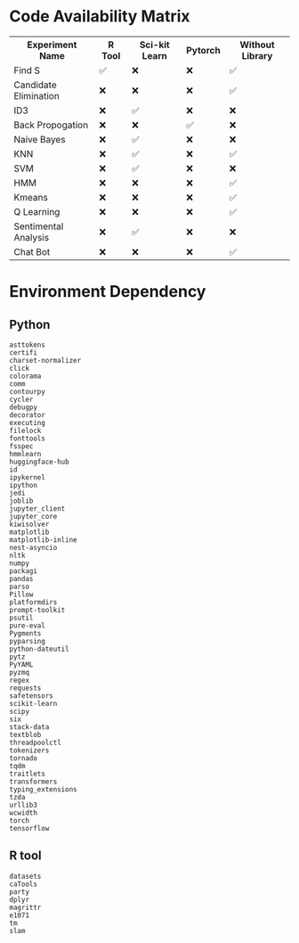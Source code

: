 # Code Availability Matrix

<table>
  <tr>
    <th>Experiment Name</th>
    <th>R Tool</th>
    <th>Sci-kit Learn</th>
    <th>Pytorch</th>
    <th>Without Library </th>
  </tr>
  <tr>
    <td>Find S</td>
    <td>✅</td>
    <td>❌</td>
    <td>❌</td>
    <td>✅</td>
  </tr>
    <tr>
    <td>Candidate Elimination</td>
    <td>❌</td>
    <td>❌</td>
    <td>❌</td>
    <td>✅</td>
  </tr>
  <tr>
    <td>ID3</td>
    <td>❌</td>
    <td>✅</td>
    <td>❌</td>
    <td>❌</td>
  </tr>
  <tr>
    <td>Back Propogation</td>
    <td>❌</td>
    <td>❌</td>
    <td>✅</td>
    <td>❌</td>
  </tr>
    <tr>
    <td>Naive Bayes</td>
    <td>❌</td>
    <td>✅</td>
    <td>❌</td>
    <td>❌</td>
  </tr>
  <tr>
    <td>KNN</td>
    <td>❌</td>
    <td>✅</td>
    <td>❌</td>
    <td>✅</td>
  </tr>
    <tr>
    <td>SVM</td>
    <td>❌</td>
    <td>✅</td>
    <td>❌</td>
    <td>❌</td>
  </tr>
      <tr>
    <td>HMM</td>
    <td>❌</td>
    <td>❌</td>
    <td>❌</td>
    <td>✅</td>
  </tr>
  <tr>
    <td>Kmeans</td>
    <td>❌</td>
    <td>❌</td>
    <td>❌</td>
    <td>✅</td>
  </tr>
    <tr>
    <td>Q Learning</td>
    <td>❌</td>
    <td>❌</td>
    <td>❌</td>
    <td>✅</td>
  </tr>
      <tr>
    <td>Sentimental Analysis</td>
    <td>❌</td>
    <td>✅</td>
    <td>❌</td>
    <td>❌</td>
  </tr>
      <tr>
    <td>Chat Bot</td>
    <td>❌</td>
    <td>❌</td>
    <td>❌</td>
    <td>✅</td>
  </tr>
</table>

# Environment Dependency

## Python

    asttokens
    certifi
    charset-normalizer
    click
    colorama
    comm
    contourpy
    cycler
    debugpy
    decorator
    executing
    filelock
    fonttools
    fsspec
    hmmlearn
    huggingface-hub
    id
    ipykernel
    ipython
    jedi
    joblib
    jupyter_client
    jupyter_core
    kiwisolver
    matplotlib
    matplotlib-inline
    nest-asyncio
    nltk
    numpy
    packagi
    pandas
    parso
    Pillow
    platformdirs
    prompt-toolkit
    psutil
    pure-eval
    Pygments
    pyparsing
    python-dateutil
    pytz
    PyYAML
    pyzmq
    regex
    requests
    safetensors
    scikit-learn
    scipy
    six
    stack-data
    textblob
    threadpoolctl
    tokenizers
    tornado
    tqdm
    traitlets
    transformers
    typing_extensions
    tzda
    urllib3
    wcwidth
    torch
    tensorflow

## R tool

    datasets
    caTools
    party
    dplyr
    magrittr
    e1071
    tm
    slam